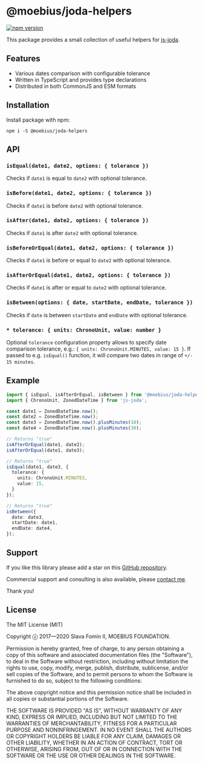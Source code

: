 # @moebius/joda-helpers

[![npm version](https://badge.fury.io/js/%40moebius%2Fjoda-helpers.svg)](https://badge.fury.io/js/%40moebius%2Fjoda-helpers)


This package provides a small collection of useful helpers for [js-joda][js-joda].

## Features

- Various dates comparison with configurable tolerance
- Written in TypeScript and provides type declarations
- Distributed in both CommonJS and ESM formats


## Installation

Install package with npm:

`npm i -S @moebius/joda-helpers`


## API

### `isEqual(date1, date2, options: { tolerance })`

Checks if `date1` is equal to `date2` with optional tolerance.


### `isBefore(date1, date2, options: { tolerance })`

Checks if `date1` is before `date2` with optional tolerance.


### `isAfter(date1, date2, options: { tolerance })`

Checks if `date1` is after `date2` with optional tolerance.


### `isBeforeOrEqual(date1, date2, options: { tolerance })`

Checks if `date1` is before or equal to `date2` with optional tolerance.


### `isAfterOrEqual(date1, date2, options: { tolerance })`

Checks if `date1` is after or equal to `date2` with optional tolerance.


### `isBetween(options: { date, startDate, endDate, tolerance })`

Checks if `date` is between `startDate` and `endDate` with optional tolerance.


### `* tolerance: { units: ChronoUnit, value: number }`

Optional `tolerance` configuration property allows to specify date comparison
tolerance, e.g.: `{ units: ChronoUnit.MINUTES, value: 15 }`. If passed to e.g.
`isEqual()` function, it will compare two dates in range of `+/- 15 minutes`.


## Example

```typescript
import { isEqual, isAfterOrEqual, isBetween } from '@moebius/joda-helpers';
import { ChronoUnit, ZonedDateTime } from 'js-joda';

const date1 = ZonedDateTime.now();
const date2 = ZonedDateTime.now();
const date3 = ZonedDateTime.now().plusMinutes(10);
const date4 = ZonedDateTime.now().plusMinutes(30);

// Returns "true"
isAfterOrEqual(date1, date2);
isAfterOrEqual(date1, date3);

// Returns "true"
isEqual(date1, date3, {
  tolerance: {
    units: ChronoUnit.MINUTES,
    value: 15,
  }
});

// Returns "true"
isBetween({
  date: date3,
  startDate: date1,
  endDate: date4,
});
```

## Support

If you like this library please add a star on this [GitHub repository][repo-gh].

Commercial support and consulting is also available,
please [contact me](mailto:slava@fomin.io).

Thank you!


## License

The MIT License (MIT)

Copyright ⓒ 2017—2020 Slava Fomin II, MOEBIUS FOUNDATION.

Permission is hereby granted, free of charge, to any person obtaining a copy
of this software and associated documentation files (the "Software"), to deal
in the Software without restriction, including without limitation the rights
to use, copy, modify, merge, publish, distribute, sublicense, and/or sell
copies of the Software, and to permit persons to whom the Software is
furnished to do so, subject to the following conditions:

The above copyright notice and this permission notice shall be included in
all copies or substantial portions of the Software.

THE SOFTWARE IS PROVIDED "AS IS", WITHOUT WARRANTY OF ANY KIND, EXPRESS OR
IMPLIED, INCLUDING BUT NOT LIMITED TO THE WARRANTIES OF MERCHANTABILITY,
FITNESS FOR A PARTICULAR PURPOSE AND NONINFRINGEMENT. IN NO EVENT SHALL THE
AUTHORS OR COPYRIGHT HOLDERS BE LIABLE FOR ANY CLAIM, DAMAGES OR OTHER
LIABILITY, WHETHER IN AN ACTION OF CONTRACT, TORT OR OTHERWISE, ARISING FROM,
OUT OF OR IN CONNECTION WITH THE SOFTWARE OR THE USE OR OTHER DEALINGS IN
THE SOFTWARE.


  [repo-gh]: https://github.com/moebius-mlm/joda-helpers
  [js-joda]: https://github.com/js-joda/js-joda
